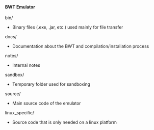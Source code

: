 #### BWT Emulator

bin/
  * Binary files (.exe, .jar, etc.) used mainly for file transfer

docs/
  * Documentation about the BWT and compilation/installation process

notes/
  * Internal notes

sandbox/
  * Temporary folder used for sandboxing

source/
  * Main source code of the emulator

linux\_specific/
  * Source code that is only needed on a linux platform
